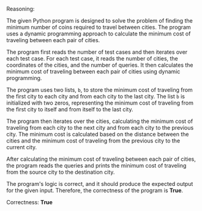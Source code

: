 Reasoning:

The given Python program is designed to solve the problem of finding the minimum number of coins required to travel between cities. The program uses a dynamic programming approach to calculate the minimum cost of traveling between each pair of cities.

The program first reads the number of test cases and then iterates over each test case. For each test case, it reads the number of cities, the coordinates of the cities, and the number of queries. It then calculates the minimum cost of traveling between each pair of cities using dynamic programming.

The program uses two lists, `b`, to store the minimum cost of traveling from the first city to each city and from each city to the last city. The list `b` is initialized with two zeros, representing the minimum cost of traveling from the first city to itself and from itself to the last city.

The program then iterates over the cities, calculating the minimum cost of traveling from each city to the next city and from each city to the previous city. The minimum cost is calculated based on the distance between the cities and the minimum cost of traveling from the previous city to the current city.

After calculating the minimum cost of traveling between each pair of cities, the program reads the queries and prints the minimum cost of traveling from the source city to the destination city.

The program's logic is correct, and it should produce the expected output for the given input. Therefore, the correctness of the program is **True**.

Correctness: **True**